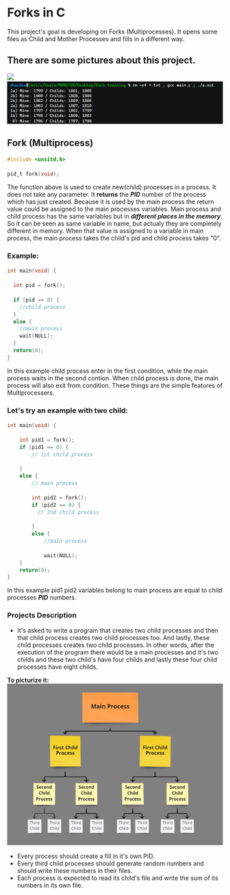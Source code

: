 # **Forks in C**

This project's goal is developing on Forks (Multiprocesses). It opens some files as Child and Mother Processes and fills in a different way.

## There are some pictures about this project.
![](./Img/1.bmp)![](./Img/2.bmp)

## Fork (Multiprocess)

```c
#include <unsitd.h>

pid_t fork(void);
```
The function above is used to create new(child) processes in a process. It does not take any parameter. It **returns** the ***PID*** number of the process which has just created.
Because it is used by the main process the return value could be assigned to the main processes variables. Main process and child process has the same variables but in ***different places in the memory***. So it can be seen as same variable in name, but actualy they are completely different in memory. When that value is assigned to a variable in main process, the main process takes the child's pid and child process takes "0".


### Example:
```c
int main(void) {

  int pid = fork();
  
  if (pid == 0) {
    //child process
  }
  else {
    //main process
    wait(NULL);
  }
  return(0);
}
```
In this example child process enter in the first condition, while the main process waits in the second contion. When child process is done, the main process will also exit from condition. These things are the simple features of Multiprocessers. 


### Let's try an example with two child:
```c
int main(void) {

    int pid1 = fork();
    if (pid1 == 0) {
        // 1st child process
    
    }
    else {
        // main process
        
        int pid2 = fork();
        if (pid2 == 0) {
          // 2nd child process
        
        }
        else {
            //main process
            
            wait(NULL);
    }
    return(0);
}
```
In this example pid1 pid2 variables belong to main process are equal to child processes ***PID*** numbers.

### Projects Description
- It's asked to write a program that creates two child processes and then that child process creates two child processes too. And lastly, these child processes creates two child processes. In other words, after the execution of the program there would be a main processes and it's two childs and these two child's have four childs and lastly these four child processes have eight childs. 

**To picturize it:**
![](./Img/3.bmp)

- Every process should create a fill in it's own PID.
- Every third child processes should generate random numbers and should write these numbers in their files.
- Each process is expected to read its child's file and write the sum of its numbers in its own file.
